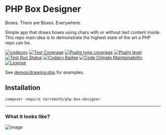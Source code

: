 # PHP Box Designer
Boxes. There are Boxes. Everywhere.  

Simple app that draws boxes using chars with or without text content inside.  
This repo main idea is to demonstrate the highest state of the art a PHP repo can be.  

[![codecov](https://codecov.io/gh/terremoth/php-box-designer/graph/badge.svg?token=V73U67XRB3)](https://codecov.io/gh/terremoth/php-box-designer)
[![Test Coverage](https://api.codeclimate.com/v1/badges/0b0046e370496f58fa6e/test_coverage)](https://codeclimate.com/github/terremoth/php-box-designer/test_coverage)
[![Psalm type coverage](https://shepherd.dev/github/terremoth/php-box-designer/coverage.svg)](https://shepherd.dev/github/terremoth/php-box-designer)
[![Psalm level](https://shepherd.dev/github/terremoth/php-box-designer/level.svg)](https://shepherd.dev/github/terremoth/php-box-designer)
[![Test Run Status](https://github.com/terremoth/php-box-designer/actions/workflows/workflow.yml/badge.svg?branch=main)](https://github.com/terremoth/php-box-designer/actions/workflows/workflow.yml)
[![Codacy Badge](https://app.codacy.com/project/badge/Grade/f77e487ba22943b5b199a2567f44d6af)](https://app.codacy.com/gh/terremoth/php-box-designer/dashboard?utm_source=gh&utm_medium=referral&utm_content=&utm_campaign=Badge_grade)
[![Code Climate Maintainability](https://api.codeclimate.com/v1/badges/0b0046e370496f58fa6e/maintainability)](https://codeclimate.com/github/terremoth/php-box-designer/maintainability)
[![License](https://img.shields.io/github/license/terremoth/php-box-designer.svg?logo=gnu&color=41bb13)](https://github.com/terremoth/php-box-designer/blob/main/LICENSE)

See [demos/drawing.php](demos/drawing.php) for examples.

## Installation

```sh
composer require terremoth/php-box-designer
```

---

### What it looks like?

![image](https://github.com/user-attachments/assets/30b5e651-19bc-46d9-ae2f-422d61470ca1)
